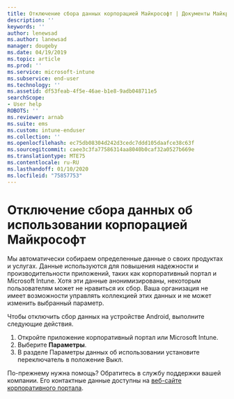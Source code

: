 ```yaml
---
title: Отключение сбора данных корпорацией Майкрософт | Документы Майкрософт
description: ''
keywords: ''
author: lenewsad
ms.author: lanewsad
manager: dougeby
ms.date: 04/19/2019
ms.topic: article
ms.prod: ''
ms.service: microsoft-intune
ms.subservice: end-user
ms.technology: ''
ms.assetid: df53feab-4f5e-46ae-b1e8-9adb048711e5
searchScope:
- User help
ROBOTS: ''
ms.reviewer: arnab
ms.suite: ems
ms.custom: intune-enduser
ms.collection: ''
ms.openlocfilehash: ec75db08304d242d3cedc7ddd105daafce38c63f
ms.sourcegitcommit: caee3c3fa77586314aa8040b0caf32a0527b669e
ms.translationtype: MTE75
ms.contentlocale: ru-RU
ms.lasthandoff: 01/10/2020
ms.locfileid: "75857753"
---
```

# <a name="turn-off-microsoft-usage-data-collection"></a>Отключение сбора данных об использовании корпорацией Майкрософт

Мы автоматически собираем определенные данные о своих продуктах и услугах. Данные используются для повышения надежности и производительности приложений, таких как корпоративный портал и Microsoft Intune. Хотя эти данные анонимизированы, некоторым пользователям может не нравиться их сбор. Ваша организация не имеет возможности управлять коллекцией этих данных и не может изменить выбранный параметр.   

Чтобы отключить сбор данных на устройстве Android, выполните следующие действия.  

1. Откройте приложение корпоративный портал или Microsoft Intune.
2. Выберите **Параметры**.
3. В разделе Параметры данных об использовании установите переключатель в положение Выкл. 

По-прежнему нужна помощь? Обратитесь в службу поддержки вашей компании. Его контактные данные доступны на [веб-сайте корпоративного портала](https://go.microsoft.com/fwlink/?linkid=2010980).
